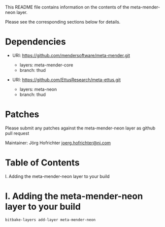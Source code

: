 This README file contains information on the contents of the meta-mender-neon layer.

Please see the corresponding sections below for details.

Dependencies
============

- URI: https://github.com/mendersoftware/meta-mender.git
  - layers: meta-mender-core
  - branch: thud

- URI: https://github.com/EttusResearch/meta-ettus.git
  - layers: meta-neon
  - branch: thud

Patches
=======

Please submit any patches against the meta-mender-neon layer as github pull request

Maintainer: Jörg Hofrichter <joerg.hofrichter@ni.com>

Table of Contents
=================

  I. Adding the meta-mender-neon layer to your build

I. Adding the meta-mender-neon layer to your build
=================================================

    bitbake-layers add-layer meta-mender-neon
